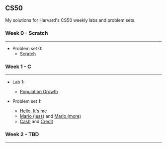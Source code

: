 ## CS50

My solutions for Harvard's CS50 weekly labs and problem sets.

### Week 0 - Scratch

---

- Problem set 0:
  - [Scratch](psets/whistle)

### Week 1 - C

---

- Lab 1:
  - [Population Growth](labs/population)


- Problem set 1: 
  - [Hello, It's me](psets/me)
  - [Mario (less)](psets/mario-less) and [Mario (more)](psets/mario-more)
  - [Cash](psets/cash) and [Credit](psets/credit)

### Week 2 - TBD

---
